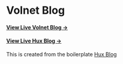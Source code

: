# Volnet Blog

#### [View Live Volnet Blog &rarr;](http://volnet.github.io/)

#### [View Live Hux Blog &rarr;](http://huangxuan.me)

This is created from the boilerplate [Hux Blog](https://github.com/Huxpro/huxpro.github.io)